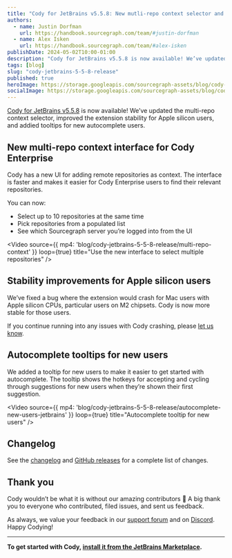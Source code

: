 ```yaml
---
title: "Cody for JetBrains v5.5.8: New mutli-repo context selector and bug fixes for Apple silicon"
authors:
  - name: Justin Dorfman
    url: https://handbook.sourcegraph.com/team/#justin-dorfman
  - name: Alex Isken
    url: https://handbook.sourcegraph.com/team/#alex-isken
publishDate: 2024-05-02T10:00-01:00
description: "Cody for JetBrains v5.5.8 is now available! We’ve updated the multi-repo context selector, improved the extension stability for Apple silicon users, and addied tooltips for new autocomplete users."
tags: [blog]
slug: "cody-jetbrains-5-5-8-release"
published: true
heroImage: https://storage.googleapis.com/sourcegraph-assets/blog/cody-jetbrains-5-5-8-release/cody-jetbrains-5.5.8-og-image.jpg
socialImage: https://storage.googleapis.com/sourcegraph-assets/blog/cody-jetbrains-5-5-8-release/cody-jetbrains-5.5.8-og-image.jpg
--- 
```


[Cody for JetBrains v5.5.8](https://plugins.jetbrains.com/plugin/9682-cody-ai-coding-assistant-with-autocomplete--chat) is now available! We’ve updated the multi-repo context selector, improved the extension stability for Apple silicon users, and addied tooltips for new autocomplete users.

## New multi-repo context interface for Cody Enterprise

Cody has a new UI for adding remote repositories as context. The interface is faster and makes it easier for Cody Enterprise users to find their relevant repositories.

You can now:

- Select up to 10 repositories at the same time
- Pick repositories from a populated list
- See which Sourcegraph server you’re logged into from the UI

<Video 
  source={{
    mp4: 'blog/cody-jetbrains-5-5-8-release/multi-repo-context'
  }}
  loop={true}
  title="Use the new interface to select multiple repositories"
/>


## Stability improvements for Apple silicon users

We’ve fixed a bug where the extension would crash for Mac users with Apple silicon CPUs, particular users on M2 chipsets. Cody is now more stable for those users. 

If you continue running into any issues with Cody crashing, please [let us know](https://community.sourcegraph.com/).


## Autocomplete tooltips for new users

We added a tooltip for new users to make it easier to get started with autocomplete. The tooltip shows the hotkeys for accepting and cycling through suggestions for new users when they’re shown their first suggestion.

<Video 
  source={{
    mp4: 'blog/cody-jetbrains-5-5-8-release/autocomplete-new-users-jetbrains'
  }}
  loop={true}
  title="Autocomplete tooltip for new users"
/>


## Changelog

See the [changelog](https://github.com/sourcegraph/jetbrains/releases/tag/v5.5.8) and [GitHub releases](https://github.com/sourcegraph/jetbrains/releases) for a complete list of changes.


## Thank you

Cody wouldn’t be what it is without our amazing contributors 💖 A big thank you to everyone who contributed, filed issues, and sent us feedback.

As always, we value your feedback in our [support forum](https://community.sourcegraph.com/) and on [Discord](https://discord.com/servers/sourcegraph-969688426372825169). Happy Codying!

---

**To get started with Cody, [install it from the JetBrains Marketplace](https://plugins.jetbrains.com/plugin/9682-cody-ai-coding-assistant-with-autocomplete--chat).**
